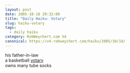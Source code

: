 ```yaml
---
layout: post
date: 2005-10-18 20:32:00
title: "Daily Haiku: Votary"
slug: haiku-votary
tags:
  - daily haiku
category: RobWeychert.com V4
canonical: https://v4.robweychert.com/haiku/2005/10/18/
---
```


his father-in-law  
a basketball [votary](http://dictionary.reference.com/wordoftheday/archive/2005/10/18.html)  
owns many tube socks